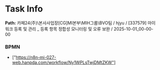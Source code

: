 # Task Info

**Path:** 카페24(주)\본사사업장\[CG]MI본부\MIH그룹\BVO팀 / hjyu / [337579] 마이워크 등록 및 관리 _ 등록 항목 정합성 모니터링 및 오류 보완 / 2025-10-01_00-00-00

### BPMN
- ["https://n8n-mi-027-web.hanpda.com/workflow/Ny1WPLsTwjDMtZKW"]

